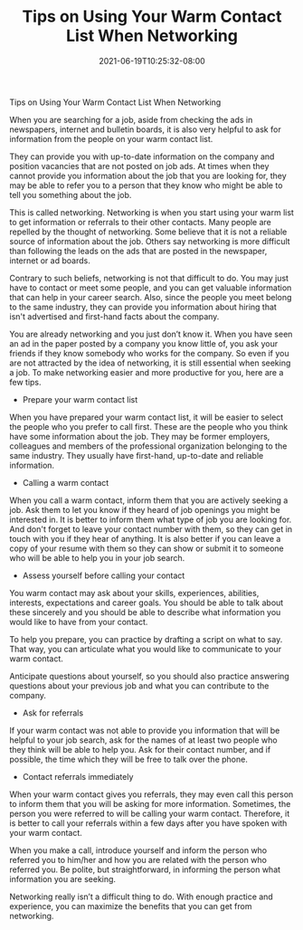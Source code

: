 ﻿---
title: "Tips on Using Your Warm Contact List When Networking"
date: 2021-06-19T10:25:32-08:00
description: "Job Search Tips for Web Success"
featured_image: "/images/Job Search.jpg"
tags: ["Job Search"]
---

Tips on Using Your Warm Contact List When Networking

When you are searching for a job, aside from checking the ads in newspapers, internet and bulletin boards, it is also very helpful to ask for information from the people on your warm contact list.

They can provide you with up-to-date information on the company and position vacancies that are not posted on job ads.  At times when they cannot provide you information about the job that you are looking for, they may be able to refer you to a person that they know who might be able to tell you something about the job.

This is called networking.  Networking is when you start using your warm list to get information or referrals to their other contacts.  Many people are repelled by the thought of networking.  Some believe that it is not a reliable source of information about the job.  Others say networking is more difficult than following the leads on the ads that are posted in the newspaper, internet or ad boards.

Contrary to such beliefs, networking is not that difficult to do.  You may just have to contact or meet some people, and you can get valuable information that can help in your career search.  Also, since the people you meet belong to the same industry, they can provide you information about hiring that isn't advertised and first-hand facts about the company.  

You are already networking and you just don’t know it.  When you have seen an ad in the paper posted by a company you know little of, you ask your friends if they know somebody who works for the company.  So even if you are not attracted by the idea of networking, it is still essential when seeking a job.  To make networking easier and more productive for you, here are a few tips.

* Prepare your warm contact list

When you have prepared your warm contact list, it will be easier to select the people who you prefer to call first.  These are the people who you think have some information about the job.  They may be former employers, colleagues and members of the professional organization belonging to the same industry.  They usually have first-hand, up-to-date and reliable information.

* Calling a warm contact

When you call a warm contact, inform them that you are actively seeking a job.  Ask them to let you know if they heard of job openings you might be interested in.  It is better to inform them what type of job you are looking for.  And don't forget to leave your contact number with them, so they can get in touch with you if they hear of anything.  It is also better if you can leave a copy of your resume with them so they can show or submit it to someone who will be able to help you in your job search.

* Assess yourself before calling your contact

You warm contact may ask about your skills, experiences, abilities, interests, expectations and career goals.  You should be able to talk about these sincerely and you should be able to describe what information you would like to have from your contact.

To help you prepare, you can practice by drafting a script on what to say.  That way, you can articulate what you would like to communicate to your warm contact.

Anticipate questions about yourself, so you should also practice answering questions about your previous job and what you can contribute to the company.

* Ask for referrals

If your warm contact was not able to provide you information that will be helpful to your job search, ask for the names of at least two people who they think will be able to help you.  Ask for their contact number, and if possible, the time which they will be free to talk over the phone.

* Contact referrals immediately

When your warm contact gives you referrals, they may even call this person to inform them that you will be asking for more information.  Sometimes, the person you were referred to will be calling your warm contact.  Therefore, it is better to call your referrals within a few days after you have spoken with your warm contact.

When you make a call, introduce yourself and inform the person who referred you to him/her and how you are related with the person who referred you.  Be polite, but straightforward, in informing the person what information you are seeking.

Networking really isn’t a difficult thing to do.  With enough practice and experience, you can maximize the benefits that you can get from networking.

